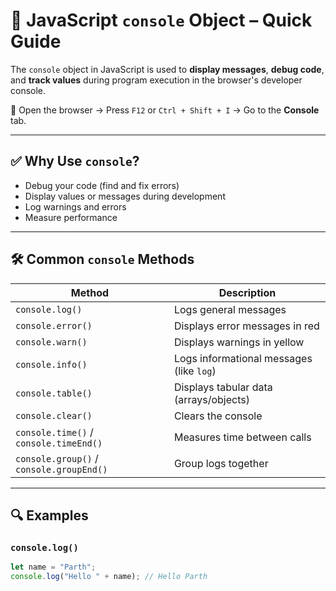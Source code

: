 # 🧰 JavaScript `console` Object – Quick Guide

The `console` object in JavaScript is used to **display messages**, **debug code**, and **track values** during program execution in the browser's developer console.

🧪 Open the browser → Press `F12` or `Ctrl + Shift + I` → Go to the **Console** tab.

---

## ✅ Why Use `console`?

- Debug your code (find and fix errors)
- Display values or messages during development
- Log warnings and errors
- Measure performance

---

## 🛠 Common `console` Methods

| Method                | Description                                  |
|-----------------------|----------------------------------------------|
| `console.log()`       | Logs general messages                        |
| `console.error()`     | Displays error messages in red               |
| `console.warn()`      | Displays warnings in yellow                  |
| `console.info()`      | Logs informational messages (like `log`)     |
| `console.table()`     | Displays tabular data (arrays/objects)       |
| `console.clear()`     | Clears the console                           |
| `console.time()` / `console.timeEnd()` | Measures time between calls |
| `console.group()` / `console.groupEnd()` | Group logs together       |

---

## 🔍 Examples

### `console.log()`

```javascript
let name = "Parth";
console.log("Hello " + name); // Hello Parth
